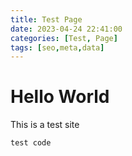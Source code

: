 ```yaml
---
title: Test Page
date: 2023-04-24 22:41:00
categories: [Test, Page]
tags: [seo,meta,data]
---
```


# Hello World

This is a test site

```
test code
```